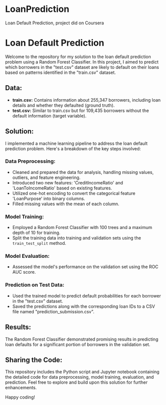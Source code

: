 # LoanPrediction
Loan Default Prediction, project did on Coursera
# Loan Default Prediction

Welcome to the repository for my solution to the loan default prediction problem using a Random Forest Classifier. In this project, I aimed to predict which borrowers in the "test.csv" dataset are likely to default on their loans based on patterns identified in the "train.csv" dataset.

## Data:

- **train.csv:** Contains information about 255,347 borrowers, including loan details and whether they defaulted (ground truth).
- **test.csv:** Similar to train.csv but for 109,435 borrowers without the default information (target variable).

## Solution:

I implemented a machine learning pipeline to address the loan default prediction problem. Here's a breakdown of the key steps involved:

### Data Preprocessing:

- Cleaned and prepared the data for analysis, handling missing values, outliers, and feature engineering.
- Introduced two new features: 'CreditIncomeRatio' and 'LoanToIncomeRatio' based on existing features.
- Utilized one-hot encoding to convert the categorical feature 'LoanPurpose' into binary columns.
- Filled missing values with the mean of each column.

### Model Training:

- Employed a Random Forest Classifier with 100 trees and a maximum depth of 10 for training.
- Split the training data into training and validation sets using the `train_test_split` method.

### Model Evaluation:

- Assessed the model's performance on the validation set using the ROC AUC score.

### Prediction on Test Data:

- Used the trained model to predict default probabilities for each borrower in the "test.csv" dataset.
- Saved the predictions along with the corresponding loan IDs to a CSV file named "prediction_submission.csv".

## Results:

The Random Forest Classifier demonstrated promising results in predicting loan defaults for a significant portion of borrowers in the validation set.

## Sharing the Code:

This repository includes the Python script and Jupyter notebook containing the detailed code for data preprocessing, model training, evaluation, and prediction. Feel free to explore and build upon this solution for further enhancements.

Happy coding!
